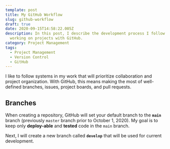```yaml
---
template: post
title: My GitHub Workflow
slug: github-workflow
draft: true
date: 2020-09-15T14:58:22.005Z
description: In this post, I describe the development process I follow when
  working on projects with GitHub.
category: Project Management
tags:
  - Project Management
  - Version Control
  - GitHub
---
```

I like to follow systems in my work that will prioritize collaboration and project organization. With GitHub, this means making the most of well-defined branches, issues, project boards, and pull requests.

## Branches

When creating a repository, GitHub will set your default branch to the **`main`** branch (previously `master` branch prior to October 1, 2020). My goal is to keep only **deploy-able** and **tested** code in the `main` branch.

Next, I will create a new branch called **`develop`** that will be used for current development.


